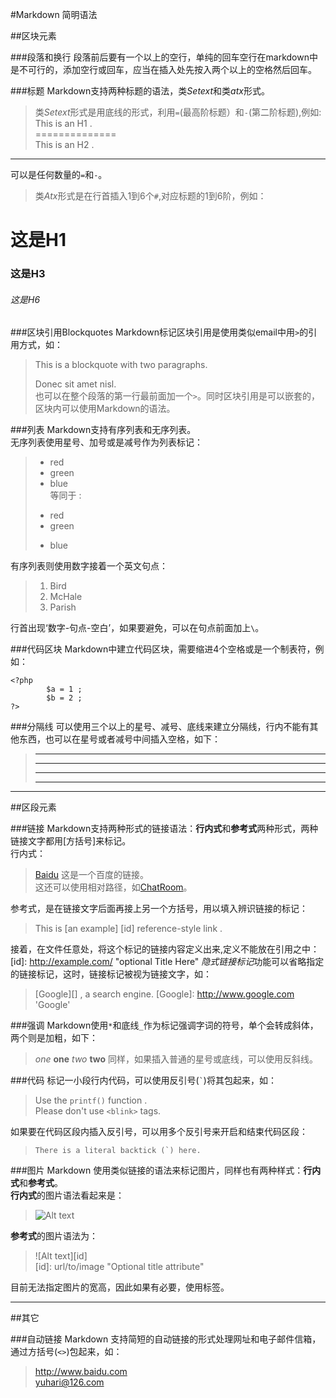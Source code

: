 #Markdown 简明语法

##区块元素

###段落和换行
段落前后要有一个以上的空行，单纯的回车空行在markdown中是不可行的，添加空行或回车，应当在插入处先按入两个以上的空格然后回车。 
 
###标题
Markdown支持两种标题的语法，类*Setext*和类*atx*形式。
> 类*Setext*形式是用底线的形式，利用`=`(最高阶标题）和`-`(第二阶标题),例如:  
This is an H1 .  
==============  
This is an H2 .
--------------  
可以是任何数量的`=`和`-`。  
  
> 类*Atx*形式是在行首插入1到6个`#`,对应标题的1到6阶，例如：
# 这是H1
### 这是H3
###### 这是H6  
  
###区块引用Blockquotes
Markdown标记区块引用是使用类似email中用`>`的引用方式，如：
> This is a blockquote with two paragraphs. 
> 
> Donec sit amet nisl.  
也可以在整个段落的第一行最前面加一个`>`。同时区块引用是可以嵌套的，区块内可以使用Markdown的语法。  
  
###列表
Markdown支持有序列表和无序列表。  
无序列表使用星号、加号或是减号作为列表标记：
> * red
> * green
> * blue  
> 等同于 :
> + red
> + green
> - blue  
  
有序列表则使用数字接着一个英文句点：
> 1. Bird
> 2. McHale
> 3. Parish  

行首出现‘数字-句点-空白’，如果要避免，可以在句点前面加上`\`。 
 
###代码区块
Markdown中建立代码区块，需要缩进4个空格或是一个制表符，例如：  
	
	<?php
			$a = 1 ;
			$b = 2 ;
	?>

###分隔线
可以使用三个以上的星号、减号、底线来建立分隔线，行内不能有其他东西，也可以在星号或者减号中间插入空格，如下：
> * * *
> * * * *
> - - -
> ___

***

##区段元素

###链接
Markdown支持两种形式的链接语法：**行内式**和**参考式**两种形式，两种链接文字都用[方括号]来标记。  
行内式：
> [Baidu](https://www.baidu.com) 这是一个百度的链接。  
> 这还可以使用相对路径，如[ChatRoom](/Users/yuhari/study/chatRoom/client.html)。  
  
参考式，是在链接文字后面再接上另一个方括号，用以填入辨识链接的标记：
> This is [an example] [id] reference-style link .  

接着，在文件任意处，将这个标记的链接内容定义出来,定义不能放在引用之中：
[id]: http://example.com/ "optional Title Here"
*隐式链接标记*功能可以省略指定的链接标记，这时，链接标记被视为链接文字，如：
> [Google][] , a search engine.
[Google]: http://www.google.com 'Google' 
 
###强调
Markdown使用`*`和底线`_`作为标记强调字词的符号，单个会转成斜体，两个则是加粗，如下：
> *one* **one** _two_ __two__
同样，如果插入普通的星号或底线，可以使用反斜线。  

###代码
标记一小段行内代码，可以使用反引号(`` ` ``)将其包起来，如：
> Use the `printf()` function .  
> Please don't use `<blink>` tags.

如果要在代码区段内插入反引号，可以用多个反引号来开启和结束代码区段：
> ``There is a literal backtick (`) here. ``  

###图片
Markdown 使用类似链接的语法来标记图片，同样也有两种样式：**行内式**和**参考式**。  
**行内式**的图片语法看起来是：
> ![Alt text](/path/to/img.jpg "Optional title")

**参考式**的图片语法为：
> ![Alt text][id]  
[id]: url/to/image "Optional title attribute"  

目前无法指定图片的宽高，因此如果有必要，使用<img>标签。  
* * *

##其它

###自动链接
Markdown 支持简短的自动链接的形式处理网址和电子邮件信箱，通过方括号(`<>`)包起来，如：
> <http://www.baidu.com>  
> <yuhari@126.com>

